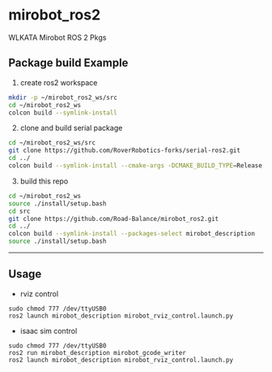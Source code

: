 # mirobot_ros2
WLKATA Mirobot ROS 2 Pkgs

## Package build Example

1. create ros2 workspace

```bash
mkdir -p ~/mirobot_ros2_ws/src
cd ~/mirobot_ros2_ws
colcon build --symlink-install
```

2. clone and build serial package

```bash
cd ~/mirobot_ros2_ws/src
git clone https://github.com/RoverRobotics-forks/serial-ros2.git
cd ../
colcon build --symlink-install --cmake-args -DCMAKE_BUILD_TYPE=Release serial
```

3. build this repo

```bash
cd ~/mirobot_ros2_ws
source ./install/setup.bash
cd src
git clone https://github.com/Road-Balance/mirobot_ros2.git
cd ../
colcon build --symlink-install --packages-select mirobot_description
source ./install/setup.bash
```

---

## Usage

* rviz control

```
sudo chmod 777 /dev/ttyUSB0
ros2 launch mirobot_description mirobot_rviz_control.launch.py 
```

* isaac sim control

```
sudo chmod 777 /dev/ttyUSB0
ros2 run mirobot_description mirobot_gcode_writer 
ros2 launch mirobot_description mirobot_rviz_control.launch.py 
```
